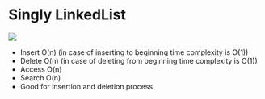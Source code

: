 # Singly LinkedList
<img src="https://upload.wikimedia.org/wikipedia/commons/thumb/6/6d/Singly-linked-list.svg/612px-Singly-linked-list.svg.png" />

* Insert O(n) (in case of inserting to beginning time complexity is O(1))
 * Delete O(n) (in case of deleting from beginning time complexity is O(1))
 * Access O(n)
 * Search O(n)
 * Good for insertion and deletion process.